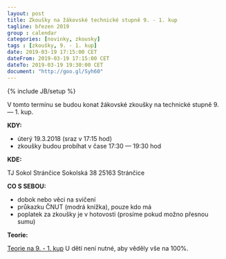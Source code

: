 ```yaml
---
layout: post
title: Zkoušky na žákovské technické stupně 9. - 1. kup
tagline: březen 2019
group : calendar
categories: [novinky, zkousky]
tags : [zkoušky, 9. - 1. kup]
date: 2019-03-19 17:15:00 CET
dateFrom: 2019-03-19 17:15:00 CET
dateTo: 2019-03-19 19:30:00 CET
document: "http://goo.gl/Syh60"
---
```

{% include JB/setup %}

V tomto termínu se budou konat žákovské zkoušky na technické stupně 9. &mdash; 1. kup.

**KDY:**

- úterý 19.3.2018 (sraz v 17:15 hod)
- zkoušky budou probíhat v čase 17:30 &mdash; 19:30 hod

**KDE:**

TJ Sokol Stránčice
Sokolská 38
25163 Stránčice  

**CO S SEBOU:**

- dobok nebo věci na svičení
- průkazku ČNUT (modrá knížka), pouze kdo má
- poplatek za zkoušky je v hotovosti (prosíme pokud možno přesnou sumu)

**Teorie:**

<a href="{{page.document}}" class="btn btn-success" target="_blank" title="Teorie na 9. - 1. kup">Teorie na 9. - 1. kup</a>
U dětí není nutné, aby věděly vše na 100%.
